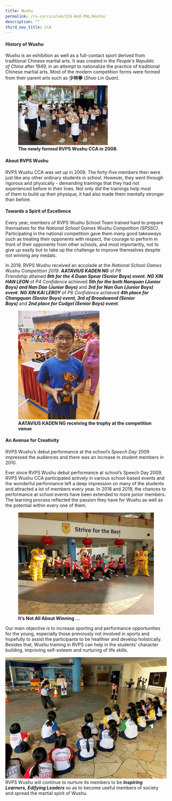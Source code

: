 ```yaml
---
title: Wushu
permalink: /rv-curriculum/CCA-And-PAL/Wushu/
description: ""
third_nav_title: CCA
---
```

#### History of Wushu

  

Wushu is an exhibition as well as a full-contact sport derived from traditional Chinese martial arts. It was created&nbsp;in the&nbsp;_People's Republic of&nbsp;China_&nbsp;after 1949, in an attempt to nationalize the practice of traditional Chinese martial&nbsp;arts. Most of the modern competition forms were formed from their parent arts such as&nbsp;**少林拳**&nbsp;(_Shao Lin Quan_).

<figure>

<img src="/images/RV%20Curriculum/CCA%20and%20PAL/Wushu/q0.jpg">

<figcaption> <strong> The newly formed RVPS Wushu CCA in 2008.</strong> </figcaption>

</figure>

#### About RVPS Wushu

  

RVPS Wushu CCA was set up in 2008. The forty-five members then were just like any other ordinary students in school. However, they went through rigorous and physically - demanding trainings that they had not experienced before in their lives. Not only did the trainings help most of&nbsp;them to build up their physique, it had also made them&nbsp;mentally stronger than before.

#### Towards a Spirit of Excellence

  

Every year, members of RVPS Wushu School Team trained hard to prepare themselves for the&nbsp;_National School Games Wushu Competition (SPSSC)_. Participating in the national competition gave them many good takeaways such as treating their opponents with respect, the courage to perform in front of their opponents from other schools, and most importantly, not to give up easily but to take up the challenge to improve themselves despite not winning any medals.

In 2019, RVPS Wushu received an accolade at the&nbsp;_National School Games Wushu Competition 2019_.&nbsp;**_AATAVIUS KADEN NG_**&nbsp;of&nbsp;_P6 Friendship_&nbsp;attained&nbsp;**_8th&nbsp;for the 4 Duan Spear (Senior Boys) event_**.&nbsp;**_NG XIN HAN LEON_**&nbsp;of&nbsp;_P4 Confidence_&nbsp;achieved&nbsp;**_5th&nbsp;for the both Nanquan (Junior Boys) and Nan Dao (Junior Boys)_**&nbsp;and&nbsp;**_3rd&nbsp;for Nan Gun (Junior Boys) event_**.&nbsp;**_NG XIN KAI LEROY_**&nbsp;of&nbsp;_P6 Confidence_&nbsp;achieved&nbsp;_**4th&nbsp;place for Changquan (Senior Boys) event, 3rd&nbsp;of Broadsword (Senior Boys)**_&nbsp;and&nbsp;**_2nd&nbsp;place for Cudgel (Senior Boys) event_**.



<figure>

<img style="width:60%;height:50%" src="/images/RV%20Curriculum/CCA%20and%20PAL/Wushu/q1.jpg">

<figcaption> <strong> AATAVIUS KADEN NG receiving the trophy at the competition venue</strong> </figcaption>

</figure>

#### An Avenue for Creativity

  

RVPS Wushu’s debut performance at the school’s&nbsp;_Speech Day_&nbsp;2009 impressed the audiences and there was an increase in student members in 2010.

Ever since RVPS Wushu debut performance at school’s Speech Day 2009, RVPS Wushu CCA participated actively in various school-based events and the wonderful performance left a deep impression on many of the students and attracted a lot of members every year. In 2018 and 2019, the chances to performance at school events have been extended to more junior members. The learning process reflected the passion they have for Wushu as well as the potential within every one of them.



<figure>

<img src="/images/RV%20Curriculum/CCA%20and%20PAL/Wushu/q2.jpg">

<figcaption> <strong>It’s Not All About Winning …</strong> </figcaption>

</figure>

Our main objective is to increase sporting and performance opportunities for the young, especially those previously not involved in sports and hopefully to assist the participants to be healthier and develop holistically.&nbsp; Besides that, Wushu training in RVPS can help in the students’ character building, improving self-esteem and nurturing of life skills.

![](/images/RV%20Curriculum/CCA%20and%20PAL/Wushu/q3.jpg)
RVPS Wushu will continue to nurture&nbsp;its&nbsp;members to&nbsp;be&nbsp;**_Inspiring Learners,&nbsp;Edifying Leaders_**&nbsp;so as to become&nbsp;useful members of society and spread&nbsp;the martial spirit&nbsp;of Wushu.